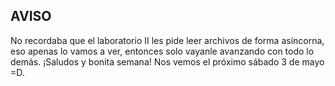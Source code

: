 ## AVISO ##
No recordaba que el laboratorio II les pide leer archivos de forma asíncorna, eso apenas lo vamos a ver, entonces solo vayanle avanzando con todo lo demás.
¡Saludos y bonita semana! Nos vemos el próximo sábado 3 de mayo =D.